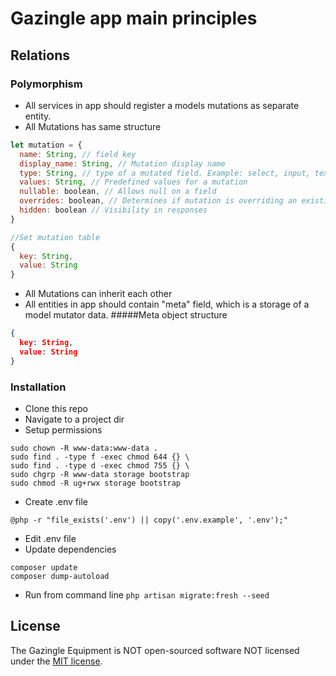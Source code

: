 # Gazingle app main principles

## Relations
### Polymorphism
* All services in app should register a models mutations as separate entity.
* All Mutations has same structure
````javascript
let mutation = {
  name: String, // field key
  display_name: String, // Mutation display name
  type: String, // type of a mutated field. Example: select, input, text, date, etc.
  values: String, // Predefined values for a mutation
  nullable: boolean, // Allows null on a field
  overrides: boolean, // Determines if mutation is overriding an existing field, or creates a new one
  hidden: boolean // Visibility in responses
}
````

````javascript
//Set mutation table
{
  key: String,
  value: String
}
````

* All Mutations can inherit each other
* All entities in app should contain "meta" field, which is a storage of a model mutator data.
#####Meta object structure
````json
{
  key: String,
  value: String
}
````

### Installation

* Clone this repo
* Navigate to a project dir
* Setup permissions
```shell
sudo chown -R www-data:www-data .
sudo find . -type f -exec chmod 644 {} \
sudo find . -type d -exec chmod 755 {} \
sudo chgrp -R www-data storage bootstrap
sudo chmod -R ug+rwx storage bootstrap
```
* Create .env file
```shell
@php -r "file_exists('.env') || copy('.env.example', '.env');" 
```
* Edit .env file
* Update dependencies
``` 
composer update
composer dump-autoload
```
* Run from command line 
``` php artisan migrate:fresh --seed ```

## License

The Gazingle Equipment is NOT open-sourced software NOT licensed under the [MIT license](https://opensource.org/licenses/MIT).
